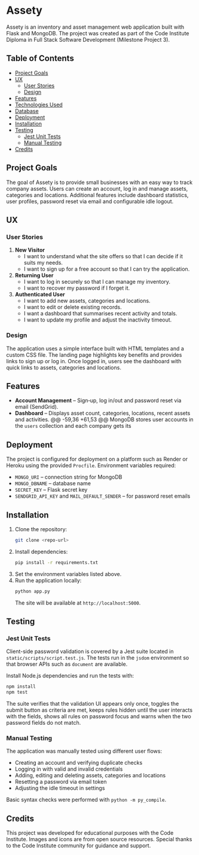 # Assety

Assety is an inventory and asset management web application built with Flask and MongoDB. The project was created as part of the Code Institute Diploma in Full Stack Software Development (Milestone Project 3).

## Table of Contents
- [Project Goals](#project-goals)
- [UX](#ux)
  - [User Stories](#user-stories)
  - [Design](#design)
- [Features](#features)
- [Technologies Used](#technologies-used)
- [Database](#database)
- [Deployment](#deployment)
- [Installation](#installation)
- [Testing](#testing)
  - [Jest Unit Tests](#jest-unit-tests)
  - [Manual Testing](#manual-testing)
- [Credits](#credits)

## Project Goals
The goal of Assety is to provide small businesses with an easy way to track company assets. Users can create an account, log in and manage assets, categories and locations. Additional features include dashboard statistics, user profiles, password reset via email and configurable idle logout.

## UX
### User Stories
1. **New Visitor**
   - I want to understand what the site offers so that I can decide if it suits my needs.
   - I want to sign up for a free account so that I can try the application.
2. **Returning User**
   - I want to log in securely so that I can manage my inventory.
   - I want to recover my password if I forget it.
3. **Authenticated User**
   - I want to add new assets, categories and locations.
   - I want to edit or delete existing records.
   - I want a dashboard that summarises recent activity and totals.
   - I want to update my profile and adjust the inactivity timeout.

### Design
The application uses a simple interface built with HTML templates and a custom CSS file. The landing page highlights key benefits and provides links to sign up or log in. Once logged in, users see the dashboard with quick links to assets, categories and locations.

## Features
- **Account Management** – Sign‑up, log in/out and password reset via email (SendGrid).
- **Dashboard** – Displays asset count, categories, locations, recent assets and activities.
@@ -59,36 +61,53 @@ MongoDB stores user accounts in the `users` collection and each company gets its
## Deployment
The project is configured for deployment on a platform such as Render or Heroku using the provided `Procfile`.
Environment variables required:
- `MONGO_URI` – connection string for MongoDB
- `MONGO_DBNAME` – database name
- `SECRET_KEY` – Flask secret key
- `SENDGRID_API_KEY` and `MAIL_DEFAULT_SENDER` – for password reset emails

## Installation
1. Clone the repository:
   ```bash
   git clone <repo-url>
   ```
2. Install dependencies:
   ```bash
   pip install -r requirements.txt
   ```
3. Set the environment variables listed above.
4. Run the application locally:
   ```bash
   python app.py
   ```
   The site will be available at `http://localhost:5000`.

## Testing

### Jest Unit Tests
Client-side password validation is covered by a Jest suite located in `static/scripts/script.test.js`.
The tests run in the `jsdom` environment so that browser APIs such as `document` are available.

Install Node.js dependencies and run the tests with:

```bash
npm install
npm test
```

The suite verifies that the validation UI appears only once, toggles the submit button as criteria are met,
keeps rules hidden until the user interacts with the fields, shows all rules on password focus and warns
when the two password fields do not match.

### Manual Testing
The application was manually tested using different user flows:
- Creating an account and verifying duplicate checks
- Logging in with valid and invalid credentials
- Adding, editing and deleting assets, categories and locations
- Resetting a password via email token
- Adjusting the idle timeout in settings

Basic syntax checks were performed with `python -m py_compile`.

## Credits
This project was developed for educational purposes with the Code Institute. Images and icons are from open source resources. Special thanks to the Code Institute community for guidance and support.